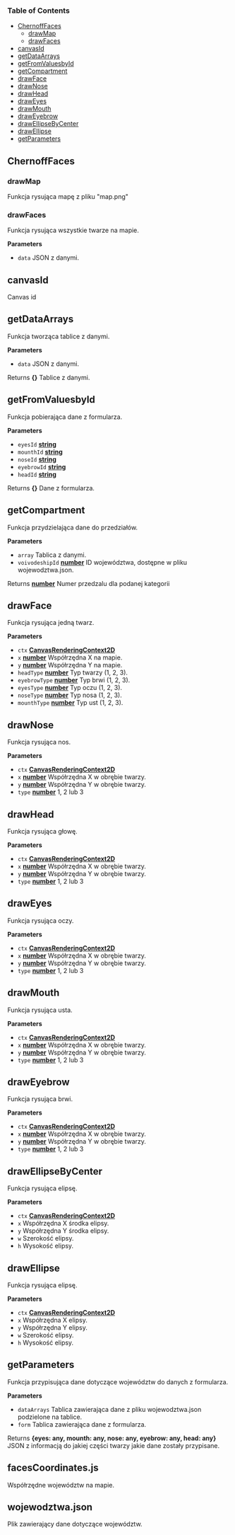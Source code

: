 <!-- Generated by documentation.js. Update this documentation by updating the source code. -->

### Table of Contents

-   [ChernoffFaces](#chernofffaces)
    -   [drawMap](#drawmap)
    -   [drawFaces](#drawfaces)
-   [canvasId](#canvasid)
-   [getDataArrays](#getdataarrays)
-   [getFromValuesbyId](#getfromvaluesbyid)
-   [getCompartment](#getcompartment)
-   [drawFace](#drawface)
-   [drawNose](#drawnose)
-   [drawHead](#drawhead)
-   [drawEyes](#draweyes)
-   [drawMouth](#drawmouth)
-   [drawEyebrow](#draweyebrow)
-   [drawEllipseByCenter](#drawellipsebycenter)
-   [drawEllipse](#drawellipse)
-   [getParameters](#getparameters)

## ChernoffFaces

### drawMap

Funkcja rysująca mapę z pliku "map.png"

### drawFaces

Funkcja rysująca wszystkie twarze na mapie.

**Parameters**

-   `data`  JSON z danymi.

## canvasId

Canvas id

## getDataArrays

Funkcja tworząca tablice z danymi.

**Parameters**

-   `data`  JSON z danymi.

Returns **{}** Tablice z danymi.

## getFromValuesbyId

Funkcja pobierająca dane z formularza.

**Parameters**

-   `eyesId` **[string](https://developer.mozilla.org/docs/Web/JavaScript/Reference/Global_Objects/String)**
-   `mounthId` **[string](https://developer.mozilla.org/docs/Web/JavaScript/Reference/Global_Objects/String)**
-   `noseId` **[string](https://developer.mozilla.org/docs/Web/JavaScript/Reference/Global_Objects/String)**
-   `eyebrowId` **[string](https://developer.mozilla.org/docs/Web/JavaScript/Reference/Global_Objects/String)**
-   `headId` **[string](https://developer.mozilla.org/docs/Web/JavaScript/Reference/Global_Objects/String)**

Returns **{}** Dane z formularza.

## getCompartment

Funkcja przydzielająca dane do przedziałów.

**Parameters**

-   `array`  Tablica z danymi.
-   `voivodeshipId` **[number](https://developer.mozilla.org/docs/Web/JavaScript/Reference/Global_Objects/Number)** ID województwa, dostępne w pliku wojewodztwa.json.

Returns **[number](https://developer.mozilla.org/docs/Web/JavaScript/Reference/Global_Objects/Number)** Numer przedzalu dla podanej kategorii

## drawFace

Funkcja rysująca jedną twarz.

**Parameters**

-   `ctx` **[CanvasRenderingContext2D](https://developer.mozilla.org/docs/Web/API/CanvasRenderingContext2D)**
-   `x` **[number](https://developer.mozilla.org/docs/Web/JavaScript/Reference/Global_Objects/Number)** Współrzędna X na mapie.
-   `y` **[number](https://developer.mozilla.org/docs/Web/JavaScript/Reference/Global_Objects/Number)** Współrzędna Y na mapie.
-   `headType` **[number](https://developer.mozilla.org/docs/Web/JavaScript/Reference/Global_Objects/Number)** Typ twarzy (1, 2, 3).
-   `eyebrowType` **[number](https://developer.mozilla.org/docs/Web/JavaScript/Reference/Global_Objects/Number)** Typ brwi (1, 2, 3).
-   `eyesType` **[number](https://developer.mozilla.org/docs/Web/JavaScript/Reference/Global_Objects/Number)** Typ oczu (1, 2, 3).
-   `noseType` **[number](https://developer.mozilla.org/docs/Web/JavaScript/Reference/Global_Objects/Number)** Typ nosa (1, 2, 3).
-   `mounthType` **[number](https://developer.mozilla.org/docs/Web/JavaScript/Reference/Global_Objects/Number)** Typ ust (1, 2, 3).

## drawNose

Funkcja rysująca nos.

**Parameters**

-   `ctx` **[CanvasRenderingContext2D](https://developer.mozilla.org/docs/Web/API/CanvasRenderingContext2D)**
-   `x` **[number](https://developer.mozilla.org/docs/Web/JavaScript/Reference/Global_Objects/Number)** Współrzędna X w obrębie twarzy.
-   `y` **[number](https://developer.mozilla.org/docs/Web/JavaScript/Reference/Global_Objects/Number)** Współrzędna Y w obrębie twarzy.
-   `type` **[number](https://developer.mozilla.org/docs/Web/JavaScript/Reference/Global_Objects/Number)** 1, 2 lub 3

## drawHead

Funkcja rysująca głowę.

**Parameters**

-   `ctx` **[CanvasRenderingContext2D](https://developer.mozilla.org/docs/Web/API/CanvasRenderingContext2D)**
-   `x` **[number](https://developer.mozilla.org/docs/Web/JavaScript/Reference/Global_Objects/Number)** Współrzędna X w obrębie twarzy.
-   `y` **[number](https://developer.mozilla.org/docs/Web/JavaScript/Reference/Global_Objects/Number)** Współrzędna Y w obrębie twarzy.
-   `type` **[number](https://developer.mozilla.org/docs/Web/JavaScript/Reference/Global_Objects/Number)** 1, 2 lub 3

## drawEyes

Funkcja rysująca oczy.

**Parameters**

-   `ctx` **[CanvasRenderingContext2D](https://developer.mozilla.org/docs/Web/API/CanvasRenderingContext2D)**
-   `x` **[number](https://developer.mozilla.org/docs/Web/JavaScript/Reference/Global_Objects/Number)** Współrzędna X w obrębie twarzy.
-   `y` **[number](https://developer.mozilla.org/docs/Web/JavaScript/Reference/Global_Objects/Number)** Współrzędna Y w obrębie twarzy.
-   `type` **[number](https://developer.mozilla.org/docs/Web/JavaScript/Reference/Global_Objects/Number)** 1, 2 lub 3

## drawMouth

Funkcja rysująca usta.

**Parameters**

-   `ctx` **[CanvasRenderingContext2D](https://developer.mozilla.org/docs/Web/API/CanvasRenderingContext2D)**
-   `x` **[number](https://developer.mozilla.org/docs/Web/JavaScript/Reference/Global_Objects/Number)** Współrzędna X w obrębie twarzy.
-   `y` **[number](https://developer.mozilla.org/docs/Web/JavaScript/Reference/Global_Objects/Number)** Współrzędna Y w obrębie twarzy.
-   `type` **[number](https://developer.mozilla.org/docs/Web/JavaScript/Reference/Global_Objects/Number)** 1, 2 lub 3

## drawEyebrow

Funkcja rysująca brwi.

**Parameters**

-   `ctx` **[CanvasRenderingContext2D](https://developer.mozilla.org/docs/Web/API/CanvasRenderingContext2D)**
-   `x` **[number](https://developer.mozilla.org/docs/Web/JavaScript/Reference/Global_Objects/Number)** Współrzędna X w obrębie twarzy.
-   `y` **[number](https://developer.mozilla.org/docs/Web/JavaScript/Reference/Global_Objects/Number)** Współrzędna Y w obrębie twarzy.
-   `type` **[number](https://developer.mozilla.org/docs/Web/JavaScript/Reference/Global_Objects/Number)** 1, 2 lub 3

## drawEllipseByCenter

Funkcja rysująca elipsę.

**Parameters**

-   `ctx` **[CanvasRenderingContext2D](https://developer.mozilla.org/docs/Web/API/CanvasRenderingContext2D)**
-   `x`  Współrzędna X środka elipsy.
-   `y`  Współrzędna Y środka elipsy.
-   `w`  Szerokość elipsy.
-   `h`  Wysokość elipsy.

## drawEllipse

Funkcja rysująca elipsę.

**Parameters**

-   `ctx` **[CanvasRenderingContext2D](https://developer.mozilla.org/docs/Web/API/CanvasRenderingContext2D)**
-   `x`  Współrzędna X elipsy.
-   `y`  Współrzędna Y elipsy.
-   `w`  Szerokość elipsy.
-   `h`  Wysokość elipsy.

## getParameters

Funkcja przypisująca dane dotyczące województw do danych z formularza.

**Parameters**

-   `dataArrays`  Tablica zawierająca dane z pliku wojewodztwa.json podzielone na tablice.
-   `form`  Tablica zawierająca dane z formularza.

Returns **{eyes: any, mounth: any, nose: any, eyebrow: any, head: any}** JSON z informacją do jakiej części twarzy jakie dane zostały przypisane.

## facesCoordinates.js

Współrzędne województw na mapie.

## wojewodztwa.json

Plik zawierający dane dotyczące województw.